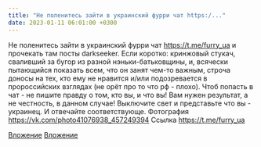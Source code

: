 ```yaml
---
title: "Не поленитесь зайти в украинский фурри чат https:/..."
date: 2023-01-11 06:01:00 +0300
---
```


Не поленитесь зайти в украинский фурри чат https://t.me/furry_ua и прочекать там посты darkseeker. Если коротко: кринжовый стукач, сваливший за бугор из разной нэньки-батьковщины, и, всячески пытающийся показать всем, что он занят чем-то важным, строча доносы на тех, кто ему не нравится и/или подозревается в пророссийских взглядах (не орёт про то что рф - плохо).
Чтоб попасть в чат - не пишите правду о том, кто вы, и что вы! Вам нужен результат, а не честность, в данном случае! Выключите свет и представьте что вы - украинец. И отвечайте соответствующе.
Фотография
<a class="vk-attach" href="https://vk.com/photo41076938_457249394">https://vk.com/photo41076938_457249394</a>
Ссылка
https://t.me/furry_ua

<a class="vk-attach" href="https://vk.com/photo41076938_457249394">Вложение</a>
[Вложение](https://t.me/furry_ua)
